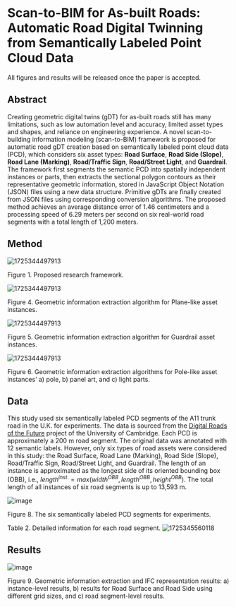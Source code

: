 # Scan-to-BIM for As-built Roads: Automatic Road Digital Twinning from Semantically Labeled Point Cloud Data

All figures and results will be released once the paper is accepted.


## Abstract
Creating geometric digital twins (gDT) for as-built roads still has many limitations, such as low automation level and accuracy, limited asset types and shapes, and reliance on engineering experience. A novel scan-to-building information modeling (scan-to-BIM) framework is proposed for automatic road gDT creation based on semantically labeled point cloud data (PCD), which considers six asset types: **Road Surface**, **Road Side (Slope)**, **Road Lane (Marking)**, **Road/Traffic Sign**, **Road/Street Light**, and **Guardrail**. The framework first segments the semantic PCD into spatially independent instances or parts, then extracts the sectional polygon contours as their representative geometric information, stored in JavaScript Object Notation (JSON) files using a new data structure. Primitive gDTs are finally created from JSON files using corresponding conversion algorithms. The proposed method achieves an average distance error of 1.46 centimeters and a processing speed of 6.29 meters per second on six real-world road segments with a total length of 1,200 meters. 


## Method

![1725344497913](https://github.com/user-attachments/assets/6fa5f9bb-5437-45d1-93aa-f5a01442e8df)

Figure 1. Proposed research framework.


![1725344497913](https://github.com/user-attachments/assets/6fa5f9bb-5437-45d1-93aa-f5a01442e8df)

Figure 4. Geometric information extraction algorithm for Plane-like asset instances.


![1725344497913](https://github.com/user-attachments/assets/6fa5f9bb-5437-45d1-93aa-f5a01442e8df)

Figure 5. Geometric information extraction algorithm for Guardrail asset instances.


![1725344497913](https://github.com/user-attachments/assets/6fa5f9bb-5437-45d1-93aa-f5a01442e8df)

Figure 6. Geometric information extraction algorithms for Pole-like asset instances’ a) pole, b) panel art, and c) light parts.


## Data
This study used six semantically labeled PCD segments of the A11 trunk road in the U.K. for experiments. The data is sourced from the [Digital Roads of the Future](https://drf.eng.cam.ac.uk/research/camhighways-dataset) project of the University of Cambridge. Each PCD is approximately a 200 m road segment. The original data was annotated with 12 semantic labels. However, only six types of road assets were considered in this study: the Road Surface, Road Lane (Marking), Road Side (Slope), Road/Traffic Sign, Road/Street Light, and Guardrail. The length of an instance is approximated as the longest side of its oriented bounding box (OBB), i.e., $length^{inst.}=max⁡(width^{OBB},length^{OBB},height^{OBB})$. The total length of all instances of six road segments is up to 13,593 m.

![image](https://github.com/user-attachments/assets/e61d0b73-2d08-470e-98a6-391fd0195ce4)

Figure 8. The six semantically labeled PCD segments for experiments.

Table 2. Detailed information for each road segment.
![1725345560118](https://github.com/user-attachments/assets/cfdd5a26-445a-4b8c-a268-0c65082f3175)


## Results

![image](https://github.com/user-attachments/assets/7281fc65-bcb7-4bf7-a093-79fb2b95e623)

Figure 9. Geometric information extraction and IFC representation results: a) instance-level results, b) results for Road Surface and Road Side using different grid sizes, and c) road segment-level results.



